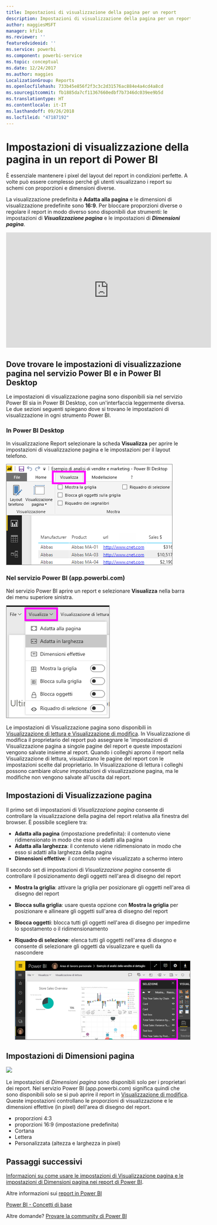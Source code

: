 ```yaml
---
title: Impostazioni di visualizzazione della pagina per un report
description: Impostazioni di visualizzazione della pagina per un report
author: maggiesMSFT
manager: kfile
ms.reviewer: ''
featuredvideoid: ''
ms.service: powerbi
ms.component: powerbi-service
ms.topic: conceptual
ms.date: 12/24/2017
ms.author: maggies
LocalizationGroup: Reports
ms.openlocfilehash: 733b45e856f2f3c3c2d31576ac884e4a4cd4a8cd
ms.sourcegitcommit: fb1885da7cf11367660edbf7b7346dc039ee9b5d
ms.translationtype: HT
ms.contentlocale: it-IT
ms.lasthandoff: 09/26/2018
ms.locfileid: "47187192"
---
```

# <a name="page-display-settings-in-a-power-bi-report"></a>Impostazioni di visualizzazione della pagina in un report di Power BI
È essenziale mantenere i pixel del layout del report in condizioni perfette. A volte può essere complesso perché gli utenti visualizzano i report su schemi con proporzioni e dimensioni diverse. 

La visualizzazione predefinita è **Adatta alla pagina** e le dimensioni di visualizzazione predefinite sono **16:9**. Per bloccare proporzioni diverse o regolare il report in modo diverso sono disponibili due strumenti: le impostazioni di ***Visualizzazione pagina*** e le impostazioni di ***Dimensioni pagina***.

<iframe width="560" height="315" src="https://www.youtube.com/embed/5tg-OXzxe2g" frameborder="0" allowfullscreen></iframe>


## <a name="where-to-find-page-view-settings-in-power-bi-service-and-power-bi-desktop"></a>Dove trovare le impostazioni di visualizzazione pagina nel servizio Power BI e in Power BI Desktop
Le impostazioni di visualizzazione pagina sono disponibili sia nel servizio Power BI sia in Power BI Desktop, con un'interfaccia leggermente diversa. Le due sezioni seguenti spiegano dove si trovano le impostazioni di visualizzazione in ogni strumento Power BI.

### <a name="in-power-bi-desktop"></a>In Power BI Desktop
In visualizzazione Report selezionare la scheda **Visualizza** per aprire le impostazioni di visualizzazione pagina e le impostazioni per il layout telefono.

  ![riquadro di selezione](media/power-bi-report-display-settings/power-bi-desktop-view-settings.png)

### <a name="in-power-bi-service-apppowerbicom"></a>Nel servizio Power BI (app.powerbi.com)
Nel servizio Power BI aprire un report e selezionare **Visualizza** nella barra dei menu superiore sinistra.

![](media/power-bi-report-display-settings/power-bi-change-page-view.png)

Le impostazioni di Visualizzazione pagina sono disponibili in [Visualizzazione di lettura e Visualizzazione di modifica](consumer/end-user-reading-view.md). In Visualizzazione di modifica il proprietario del report può assegnare le 'impostazioni di Visualizzazione pagina a singole pagine del report e queste impostazioni vengono salvate insieme al report. Quando i colleghi aprono il report nella Visualizzazione di lettura, visualizzano le pagine del report con le impostazioni scelte dal proprietario.  In Visualizzazione di lettura i colleghi possono cambiare *alcune* impostazioni di visualizzazione pagina, ma le modifiche non vengono salvate all'uscita dal report.

##    <a name="page-view-settings"></a>Impostazioni di Visualizzazione pagina
Il primo set di impostazioni di *Visualizzazione pagina* consente di controllare la visualizzazione della pagina del report relativa alla finestra del browser.  È possibile scegliere tra:

* **Adatta alla pagina** (impostazione predefinita): il contenuto viene ridimensionato in modo che esso si adatti alla pagina
* **Adatta alla larghezza**: il contenuto viene ridimensionato in modo che esso si adatti alla larghezza della pagina
* **Dimensioni effettive**: il contenuto viene visualizzato a schermo intero

Il secondo set di impostazioni di *Visualizzazione pagina* consente di controllare il posizionamento degli oggetti nell'area di disegno del report

* **Mostra la griglia**: attivare la griglia per posizionare gli oggetti nell'area di disegno del report
* **Blocca sulla griglia**: usare questa opzione con **Mostra la griglia** per posizionare e allineare gli oggetti sull'area di disegno del report 
* **Blocca oggetti**: blocca tutti gli oggetti nell'area di disegno per impedirne lo spostamento o il ridimensionamento
* **Riquadro di selezione**: elenca tutti gli oggetti nell'area di disegno e consente di selezionare gli oggetti da visualizzare e quelli da nascondere

    ![riquadro di selezione](media/power-bi-report-display-settings/power-bi-selection-pane.png)



## <a name="page-size-settings"></a>Impostazioni di Dimensioni pagina
![](media/power-bi-report-display-settings/power-bi--page-size.png)

Le impostazioni di *Dimensioni pagina* sono disponibili solo per i proprietari dei report. Nel servizio Power BI (app.powerbi.com) significa quindi che sono disponibili solo se si può aprire il report in [Visualizzazione di modifica](consumer/end-user-reading-view.md). Queste impostazioni controllano le proporzioni di visualizzazione e le dimensioni effettive (in pixel) dell'area di disegno del report.   

* proporzioni 4:3
* proporzioni 16:9 (impostazione predefinita)
* Cortana
* Lettera
* Personalizzata (altezza e larghezza in pixel)

## <a name="next-steps"></a>Passaggi successivi
[Informazioni su come usare le impostazioni di Visualizzazione pagina e le impostazioni di Dimensioni pagina nei report di Power BI](consumer/end-user-report-view.md).

Altre informazioni sui [report in Power BI](consumer/end-user-reports.md)

[Power BI - Concetti di base](consumer/end-user-basic-concepts.md)

Altre domande? [Provare la community di Power BI](http://community.powerbi.com/)

